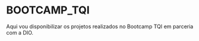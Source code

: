 # BOOTCAMP_TQI
Aqui vou disponibilizar os projetos realizados no Bootcamp TQI em parceria com a DIO.
